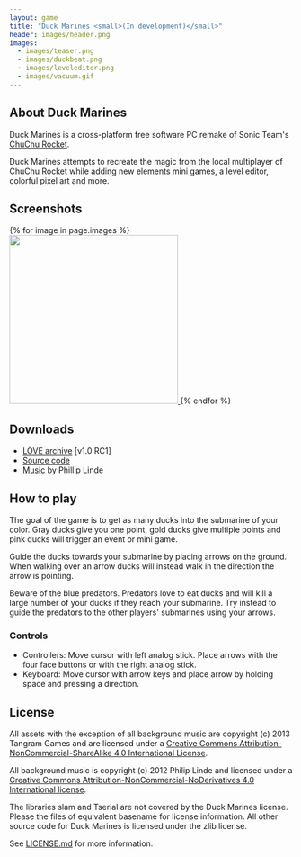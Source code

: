 ```yaml
---
layout: game
title: "Duck Marines <small>(In development)</small>"
header: images/header.png
images:
  - images/teaser.png
  - images/duckbeat.png
  - images/leveleditor.png
  - images/vacuum.gif
---
```

## About Duck Marines ##

Duck Marines is a cross-platform free software PC remake of Sonic Team's [ChuChu Rocket](http://en.wikipedia.org/wiki/ChuChu_Rocket!).

Duck Marines attempts to recreate the magic from the local multiplayer of ChuChu Rocket while adding new elements mini games, a level editor,
colorful pixel art and more.

## Screenshots ##
<div class="centered-div">
{% for image in page.images %}
<a href="{{ image }}">
	<img src="{{ image }}" width="300" class="game-thumb" />
</a>
{% endfor %}
</div>

## Downloads ##

* [LÖVE archive](https://github.com/SimonLarsen/duckmarines/releases/download/v1.0-rc1/duckmarines-1.0-rc1.love) [v1.0 RC1]
* [Source code](https://github.com/SimonLarsen/duckmarines)
* [Music](http://telefuturenow.com/linde-stone-soup/) by Phillip Linde

## How to play ##

The goal of the game is to get as many ducks into the submarine of your color. Gray ducks give you one point, gold ducks give multiple points and pink ducks will trigger an event or mini game.

Guide the ducks towards your submarine by placing arrows on the ground. When walking over an arrow ducks will instead walk in the direction the arrow is pointing.

Beware of the blue predators. Predators love to eat ducks and will kill a large number of your ducks if they reach your submarine. Try instead to guide the predators to the other players' submarines
using your arrows.

### Controls ###

* Controllers: Move cursor with left analog stick. Place arrows with the four face buttons or with the right analog stick.
* Keyboard: Move cursor with arrow keys and place arrow by holding space and pressing a direction.

## License ##

All assets with the exception of all background music are copyright (c) 2013 Tangram Games and are licensed under a
[Creative Commons Attribution-NonCommercial-ShareAlike 4.0 International License](http://creativecommons.org/licenses/by-nc-sa/4.0/).

All background music is copyright (c) 2012 Philip Linde and licensed under a
[Creative Commons Attribution-NonCommercial-NoDerivatives 4.0 International license](http://creativecommons.org/licenses/by-nc-nd/4.0/).

The libraries slam and Tserial are not covered by the Duck Marines license.
Please the files of equivalent basename for license information.
All other source code for Duck Marines is licensed under the zlib license.

See [LICENSE.md](https://raw.githubusercontent.com/SimonLarsen/duckmarines/master/LICENSE.md) for more information.
